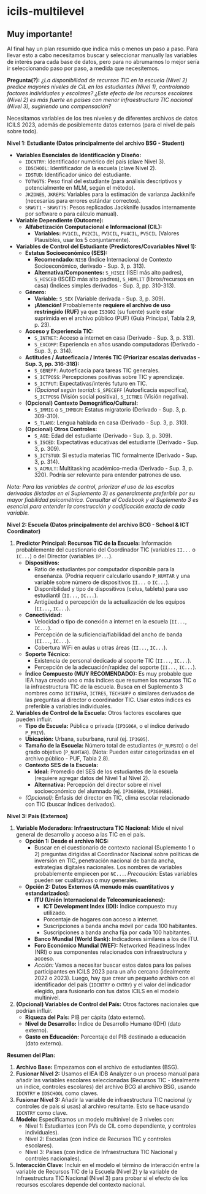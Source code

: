 # icils-multilevel

## Muy importante!

Al final hay un plan resumido que indica más o menos un paso a paso. Para llevar esto a cabo necesitamos buscar y seleccionar manually las variables de interés para cada base de datos, pero para no abrumarnos lo mejor sería ir seleccionando paso por paso, a medida que necesitemos.

**Pregunta(?):** *¿La disponibilidad de recursos TIC en la escuela (Nivel 2) predice mayores niveles de CIL en los estudiantes (Nivel 1), controlando factores individuales y escolares? ¿Este efecto de los recursos escolares (Nivel 2) es más fuerte en países con menor infraestructura TIC nacional (Nivel 3), sugiriendo una compensación?*

Necesitamos variables de los tres niveles y de diferentes archivos de datos ICILS 2023, además de posiblemente datos externos (para el nivel de país sobre todo).

**Nivel 1: Estudiante (Datos principalmente del archivo BSG - Student)**

-   **Variables Esenciales de Identificación y Diseño:**
    -   `IDCNTRY`: Identificador numérico del país (clave Nivel 3).
    -   `IDSCHOOL`: Identificador de la escuela (clave Nivel 2).
    -   `IDSTUD`: Identificador único del estudiante.
    -   `TOTWGTS`: Peso final del estudiante (para análisis descriptivos y potencialmente en MLM, según el método).
    -   `JKZONES`, `JKREPS`: Variables para la estimación de varianza Jackknife (necesarias para errores estándar correctos).
    -   `SRWGT1` - `SRWGT75`: Pesos replicados Jackknife (usados internamente por software o para cálculo manual).
-   **Variable Dependiente (Outcome):**
    -   **Alfabetización Computacional e Informacional (CIL):**
        -   **Variables:** `PV1CIL`, `PV2CIL`, `PV3CIL`, `PV4CIL`, `PV5CIL` (Valores Plausibles, usar los 5 conjuntamente).
-   **Variables de Control del Estudiante (Predictores/Covariables Nivel 1):**
    -   **Estatus Socioeconómico (SES):**
        -   **Recomendado:** `NISB` (Índice Internacional de Contexto Socioeconómico, derivado - Sup. 3, p. 313).
        -   **Alternativa/Componentes:** `S_HISEI` (ISEI más alto padres), `S_HISCED` (ISCED más alto padres), `S_HOMLIT` (libros/recursos en casa) (Índices simples derivados - Sup. 3, pp. 310-313).
    -   **Género:**
        -   **Variable:** `S_SEX` (Variable derivada - Sup. 3, p. 309).
        -   **¡Atención!** Probablemente **requiere el archivo de uso restringido (RUF)** ya que `IS3G02` (su fuente) suele estar suprimida en el archivo público (PUF) (Guía Principal, Tabla 2.9, p. 23).
    -   **Acceso y Experiencia TIC:**
        -   `S_INTNET`: Acceso a internet en casa (Derivado - Sup. 3, p. 313).
        -   `S_EXCOMP`: Experiencia en años usando computadoras (Derivado - Sup. 3, p. 314).
    -   **Actitudes / Autoeficacia / Interés TIC (Priorizar escalas derivadas - Sup. 3, pp. 316-318):**
        -   `S_GENEFF`: Autoeficacia para tareas TIC generales.
        -   `S_ICTPOSS`: Percepciones positivas sobre TIC y aprendizaje.
        -   `S_ICTFUT`: Expectativas/interés futuro en TIC.
        -   *(Opcional según teoría):* `S_SPECEFF` (Autoeficacia específica), `S_ICTPOSG` (Visión social positiva), `S_ICTNEG` (Visión negativa).
    -   **(Opcional) Contexto Demográfico/Cultural:**
        -   `S_IMMIG` o `S_IMMBGR`: Estatus migratorio (Derivado - Sup. 3, p. 309-310).
        -   `S_TLANG`: Lengua hablada en casa (Derivado - Sup. 3, p. 310).
    -   **(Opcional) Otros Controles:**
        -   `S_AGE`: Edad del estudiante (Derivado - Sup. 3, p. 309).
        -   `S_ISCED`: Expectativas educativas del estudiante (Derivado - Sup. 3, p. 309).
        -   `S_ICTSTUD`: Si estudia materias TIC formalmente (Derivado - Sup. 3, p. 314).
        -   `S_ACMULT`: Multitasking académico-media (Derivado - Sup. 3, p. 320). Podría ser relevante para entender patrones de uso.

*Nota: Para las variables de control, priorizar el uso de las escalas derivadas (listadas en el Suplemento 3) es generalmente preferible por su mayor fiabilidad psicométrica. Consultar el Codebook y el Suplemento 3 es esencial para entender la construcción y codificación exacta de cada variable.*

**Nivel 2: Escuela (Datos principalmente del archivo BCG - School & ICT Coordinator)**

1.  **Predictor Principal: Recursos TIC de la Escuela:** Información probablemente del cuestionario del Coordinador TIC (variables `II...` o `IC...`) o del Director (variables `IP...`).
    -   **Dispositivos:**
        -   Ratio de estudiantes por computador disponible para la enseñanza. (Podría requerir calcularlo usando `P_NUMTAR` y una variable sobre número de dispositivos `II...` o `IC...`).
        -   Disponibilidad y tipo de dispositivos (celus, tablets) para uso estudiantil (`II...`, `IC...`).
        -   Antigüedad o percepción de la actualización de los equipos (`II...`, `IC...`).
    -   **Conectividad:**
        -   Velocidad o tipo de conexión a internet en la escuela (`II...`, `IC...`).
        -   Percepción de la suficiencia/fiabilidad del ancho de banda (`II...`, `IC...`).
        -   Cobertura WiFi en aulas u otras áreas (`II...`, `IC...`).
    -   **Soporte Técnico:**
        -   Existencia de personal dedicado al soporte TIC (`II...`, `IC...`).
        -   Percepción de la adecuación/rapidez del soporte (`II...`, `IC...`).
    -   **Índice Compuesto (MUY RECOMENDADO):** Es muy probable que IEA haya creado uno o más índices que resumen los recursos TIC o la infraestructura TIC de la escuela. Busca en el Suplemento 3 nombres como `ICTINFRA`, `ICTRES`, `TECHSUPP` o similares derivados de las preguntas al director o coordinador TIC. Usar estos índices es preferible a variables individuales.
2.  **Variables de Control de la Escuela:** Otros factores escolares que pueden influir.
    -   **Tipo de Escuela:** Pública o privada (`IP3G06A`, o el índice derivado `P_PRIV`).
    -   **Ubicación:** Urbana, suburbana, rural (ej. `IP3G05`).
    -   **Tamaño de la Escuela:** Número total de estudiantes (`P_NUMSTD`) o del grado objetivo (`P_NUMTAR`). (Nota: Pueden estar categorizadas en el archivo público - PUF, Tabla 2.8).
    -   **Contexto SES de la Escuela:**
        -   **Ideal:** Promedio del SES de los estudiantes de la escuela (requiere agregar datos del Nivel 1 al Nivel 2).
        -   **Alternativa:** Percepción del director sobre el nivel socioeconómico del alumnado (ej. `IP3G06BA`, `IP3G06BB`).
    -   *(Opcional)*: Énfasis del director en TIC, clima escolar relacionado con TIC (buscar índices derivados).

**Nivel 3: País (Externos)**

1.  **Variable Moderadora: Infraestructura TIC Nacional:** Mide el nivel general de desarrollo y acceso a las TIC en el país.
    -   **Opción 1: Desde el archivo NCS:**
        -   Buscar en el cuestionario de contexto nacional (Suplemento 1 o 2) preguntas dirigidas al Coordinador Nacional sobre políticas de inversión en TIC, penetración nacional de banda ancha, estrategias digitales nacionales. Los nombres de variables probablemente empiecen por `NC...`. *Precaución:* Estas variables pueden ser cualitativas o muy generales.
    -   **Opción 2: Datos Externos (A menudo más cuantitativos y estandarizados):**
        -   **ITU (Unión Internacional de Telecomunicaciones):**
            -   **ICT Development Index (IDI):** Índice compuesto muy utilizado.
            -   Porcentaje de hogares con acceso a internet.
            -   Suscripciones a banda ancha móvil por cada 100 habitantes.
            -   Suscripciones a banda ancha fija por cada 100 habitantes.
        -   **Banco Mundial (World Bank):** Indicadores similares a los de ITU.
        -   **Foro Económico Mundial (WEF):** Networked Readiness Index (NRI) o sus componentes relacionados con infraestructura y acceso.
        -   *Acción:* Vamos a necesitar buscar estos datos para los países participantes en ICILS 2023 para un año cercano (idealmente 2022 o 2023). Luego, hay que crear un pequeño archivo con el identificador del país (`IDCNTRY` o `CNTRY`) y el valor del indicador elegido, para fusionarlo con tus datos ICILS en el modelo multinivel.
2.  **(Opcional) Variables de Control del País:** Otros factores nacionales que podrían influir.
    -   **Riqueza del País:** PIB per cápita (dato externo).
    -   **Nivel de Desarrollo:** Índice de Desarrollo Humano (IDH) (dato externo).
    -   **Gasto en Educación:** Porcentaje del PIB destinado a educación (dato externo).

**Resumen del Plan:**

1.  **Archivo Base:** Empezamos con el archivo de estudiantes (BSG).
2.  **Fusionar Nivel 2:** Usamos el IEA IDB Analyzer o un proceso manual para añadir las variables escolares seleccionadas (Recursos TIC - idealmente un índice, controles escolares) del archivo BCG al archivo BSG, usando `IDCNTRY` e `IDSCHOOL` como claves.
3.  **Fusionar Nivel 3:** Añadir la variable de infraestructura TIC nacional (y controles de país si usas) al archivo resultante. Esto se hace usando `IDCNTRY` como clave.
4.  **Modelo:** Especificamos un modelo multinivel de 3 niveles con:
    -   Nivel 1: Estudiantes (con PVs de CIL como dependiente, y controles individuales).
    -   Nivel 2: Escuelas (con índice de Recursos TIC y controles escolares).
    -   Nivel 3: Países (con índice de Infraestructura TIC Nacional y controles nacionales).
5.  **Interacción Clave:** Incluir en el modelo el término de interacción entre la variable de Recursos TIC de la Escuela (Nivel 2) y la variable de Infraestructura TIC Nacional (Nivel 3) para probar si el efecto de los recursos escolares depende del contexto nacional.
